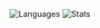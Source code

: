 ![Languages](https://github-readme-stats.vercel.app/api/top-langs/?username=SCPFBluesky&show_icons=true&theme=radical)
![Stats](https://github-readme-stats.vercel.app/api?username=SCPFBluesky&show_icons=true&theme=radical)

